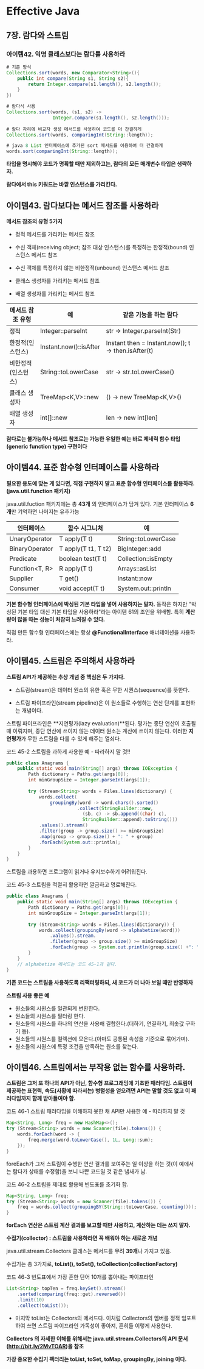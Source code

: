 # Effective Java

## 7장. 람다와 스트림

### 아이템42. 익명 클래스보다는 람다를 사용하라

```java
# 기존 방식
Collections.sort(words, new Comparator<String>(){
    public int compare(String s1, String s2){
        return Integer.compare(s1.length(), s2.length());
    }
})

# 람다식 사용
Collections.sort(words, (s1, s2) -> 
                 Integer.compare(s1.length(), s2.length()));
                 
# 람다 자리에 비교자 생성 메서드를 사용하여 코드를 더 간결하게
Collections.sort(words, comparingInt(String::length));

# java 8 List 인터페이스에 추가된 sort 메서드를 이용하여 더 간결하게
words.sort(comparingInt(String::length));
```

**타입을 명시해야 코드가 명확할 때만 제외하고는, 람다의 모든 매개변수 타입은 생략하자.**

**람다에서 this 키워드는 바깥 인스턴스를 가리킨다.**


## 아이템43. 람다보다는 메서드 참조를 사용하라

**메서드 참조의 유형 5가지**

- 정적 메서드를 가리키는 메서드 참조

- 수신 객체(receiving object; 참조 대상 인스턴스)를 특정하는 한정적(bound) 인스턴스 메서드 참조

- 수신 객체를 특정하지 않는 비한정적(unbound) 인스턴스 메서드 참조

- 클래스 생성자를 가리키는 메서드 참조

- 배열 생성자를 가리키는 메서드 참조

| 메서드 참조 유형   | 예                       | 같은 기능을 하는 람다                              |
| ------------------ | ---------------------- | -------------------------------------------------- |
| 정적               | Integer::parseInt      | str -> Integer.parseInt(Str)                       |
| 한정적(인스턴스)   | Instant.now()::isAfter | Instant then = Instant.now(); t -> then.isAfter(t) |
| 비한정적(인스턴스) | String::toLowerCase    | str -> str.toLowerCase()                           |
| 클래스 생성자      | TreeMap<K,V>::new      | () -> new TreeMap<K,V>()                           |
| 배열 생성자        | int[]::new             | len -> new int[len]                                |

**람다로는 불가능하나 메서드 참조로는 가능한 유일한 예는 바로 제네릭 함수 타입(generic function type) 구현이다**



## 아이템44. 표준 함수형 인터페이스를 사용하라

**필요한 용도에 맞는 게 있다면, 직접 구현하지 말고 표준 함수형 인터페이스를 활용하라. (java.util.function 패키지)**

java.util.fuction 패키지에는 총 **43개** 의 인터페이스가 담겨 있다. 기본 인터페이스 **6개**만 기억하면 나머지는 유추가능

| 인터페이스        | 함수 시그니처       | 예                  |
| ----------------- | ------------------- | ------------------- |
| UnaryOperator<T>  | T apply(T t)        | String::toLowerCase |
| BinaryOperator<T> | T apply(T t1, T t2) | BigInteger::add     |
| Predicate<T>      | boolean test(T t)   | Collection::isEmpty |
| Function<T, R>    | R apply(T t)        | Arrays::asList      |
| Supplier<T>       | T get()             | Instant::now        |
| Consumer<T>       | void accept(T t)    | System.out::println |

**기본 함수형 인터페이스에 박싱된 기본 타입을 넣어 사용하지는 말자.** 동작은 하지만 "박싱된 기본 타입 대신 기본 타입을 사용하라"라는 아이템 61의 조언을 위배함. 특히 **계산량이 많을 때는 성능이 처참히 느려질 수 있다.**

직접 만든 함수형 인터페이스에는 항상 **@FunctionalInterface** 애너테이션을 사용하라.



## 아이템45. 스트림은 주의해서 사용하라

**스트림 API가 제공하는 추상 개념 중 핵심은 두 가지다.**

- 스트림(stream)은 데이터 원소의 유한 혹은 무한 시퀀스(sequence)를 뜻한다.

- 스트림 파이프라인(stream pipeline)은 이 원소들로 수행하는 연산 단계를 표현하는 개념이다.

스트림 파이프라인은 **지연평가(lazy evaluation)**된다. 평가는 종단 연산이 호출될 때 이뤄지며, 종단 연산에 쓰이지 않는 데이터 원소는 계산에 쓰이지 않는다. 이러한 **지연평가**가 무한 스트림을 다룰 수 있게 해주는 열쇠다.


코드 45-2 스트림을 과하게 사용한 예 - 따라하지 말 것!!
```java
public class Anagrams {
    public static void main(String[] args) throws IOException {
        Path dictionary = Paths.get(args[0]);
        int minGroupSize = Integer.parseInt(args[1]);
        
        try (Stream<String> words = Files.lines(dictionary) {
            words.collect(
                groupingBy(word -> word.chars().sorted()
                          .collect(StringBuilder::new,
                            (sb, c) -> sb.append((char) c),
                            StringBuilder::append).toString()))
            .values().stream()
            .filter(group -> group.size() >= minGroupSize)
            .map(group -> group.size() + ": " + group)
            .forEach(System.out::println);
        }
    }
}
```

스트림을 과용하면 프로그램이 읽거나 유지보수하기 어려워진다.

코드 45-3 스트림을 적절히 활용하면 깔금하고 명료해진다.

```java
public class Anagrams {
    public static void main(String[] args) throws IOException {
        Path dictionary = Paths.get(args[0]);
        int minGroupSize = Integer.parseInt(args[1]);
        
        try (Stream<String> words = Files.lines(dictionary)) {
            words.collect(groupingBy(word -> alphabetize(word)))
                .values().stream.
                .fileter(group -> group.size() >= minGroupSize)
                .forEach(group -> System.out.println(group.size() +": "+ group));
        }
    }
    // alphabetize 메서드는 코드 45-1과 같다.
}
```

**기존 코드는 스트림을 사용하도록 리팩터링하되, 새 코드가 더 나아 보일 때만 반영하자**



**스트림 사용 좋은 예**

- 원소들의 시퀀스를 일관되게 변환한다.
- 원소들의 시퀀스를 필터링 한다.
- 원소들의 시퀀스를 하나의 연산을 사용해 결합한다.(더하기, 연결하기, 최솟값 구하기 등).
- 원소들의 시퀀스를 컬렉션에 모은다.(아마도 공통된 속성을 기준으로 묶어가며).
- 원소들의 시퀀스에 특정 조건을 만족하는 원소를 찾는다.

    
## 아이템46. 스트림에서는 부작용 없는 함수를 사용하라.

**스트림은 그저 또 하나의 API가 아닌, 함수형 프로그래밍에 기초한 패러다임. 스트림이 제공하는 표현력, 속도(사황에 따라서는) 병렬성을 얻으려면 API는 말할 것도 없고 이 패러다임까지 함께 받아들여야 함.**



코드 46-1 스트림 패러다임을 이해하지 못한 채 API만 사용한 예 - 따라하지 말 것
```java
Map<String, Long> freq = new HashMap<>();
try (Stream<String> words = new Scanner(file).tokens()) {
    words.forEach(word -> {
        freq.merge(word.toLowerCase(), 1L, Long::sum);
    });
}
```

foreEach가 그저 스트림이 수행한 연산 결과를 보여주는 일 이상을 하는 것(이 예에서는 람다가 상태를 수정함)을 보니 나쁜 코드일 것 같은 냄새가 남.



코드 46-2 스트림을 제대로 활용해 빈도표를 초기화 함.

```java
Map<String, Long> freq;
try (Stream<String> words = new Scanner(file).tokens()) {
    freq = words.collect(groupingBY(String::toLowerCase, counting()));
}
```

**forEach 연산은 스트림 계산 결과를 보고할 때만 사용하고, 계산하는 데는 쓰지 말자.**

**수집기(collector) : 스트림을 사용하라면 꼭 배워야 하는 새로운 개념**

java.util.stream.Collectors 클래스는 메서드를 무려 **39개**나 가지고 있음.

수집기는 총 3가지로, **toList(), toSet(), toCollection(collectionFactory)**

코드 46-3 빈도표에서 가장 흔한 단어 10개를 뽑아내는 파이프라인

```java
List<String> topTen = freq.keySet().stream()
    .sorted(comparing(freq::get).reversed())
    .limit(10)
    .collect(toList());
```

* 마지막 toList는 Collectors의 메서드다. 이처럼 Collectors의 멤버를 정적 임포트하여 쓰면 스트림 파이프라인 가독성이 좋아져, 흔히들 이렇게 사용한다.

**Collectors 의 자세한 이해를 위해서는 java.util.stream.Collectors의 API 문서(http://bit.ly/2MvTOAR)을 참조**

**가장 중요한 수집기 팩터리는 toList, toSet, toMap, groupingBy, joining 이다.**


